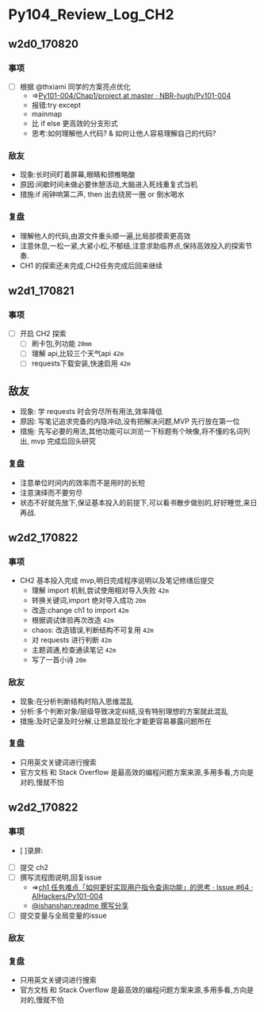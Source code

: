 # Py104_Review_Log_CH2

## w2d0_170820

### 事项

- [ ] 根据 @thxiami 同学的方案亮点优化 
    - =>[Py101-004/Chap1/project at master · NBR-hugh/Py101-004](https://github.com/NBR-hugh/Py101-004/tree/master/Chap1/project#update)
    - 报错:try except
    - mainmap
    - 比 if else 更高效的分支形式
    - 思考:如何理解他人代码? & 如何让他人容易理解自己的代码?

### 敌友

- 现象:长时间盯着屏幕,眼睛和颈椎略酸
- 原因:间歇时间未做必要休憩活动,大脑进入死线重复式当机
- 措施:if 闹钟响第二声, then 出去绕房一圈 or 倒水喝水

### 复盘

- 理解他人的代码,由源文件重头顺一遍,比局部摸索更高效
- 注意休息,一松一紧,大紧小松,不郁结,注意求助临界点,保持高效投入的探索节奏.
- CH1 的探索还未完成,CH2任务完成后回来继续

## w2d1_170821

### 事项

- [ ] 开启 CH2 探索
    - [ ] 刷卡包,列功能 `20mm`
    - [ ] 理解 api,比较三个天气api `42m`
    - [ ] requests下载安装,快速启用 `42m`

## 敌友

- 现象: 学 requests 时会穷尽所有用法,效率降低
- 原因: 写笔记追求完备的内隐冲动,没有把解决问题,MVP 先行放在第一位
- 措施: 先写必要的用法,其他功能可以浏览一下标题有个映像,将不懂的名词列出, mvp 完成后回头研究

### 复盘

- 注意单位时间内的效率而不是用时的长短
- 注意演绎而不要穷尽
- 状态不好就先放下,保证基本投入的前提下,可以看书散步做别的,好好睡觉,来日再战.

## w2d2_170822

### 事项

- CH2 基本投入完成 mvp,明日完成程序说明以及笔记修缮后提交
    - 理解 import 机制,尝试使用相对导入失败 `42m`
    - 转换关键词,import 绝对导入成功 `20m` 
    - 改造:change ch1 to import  `42m`
    - 根据调试体验再次改造 `42m`
    - chaos: 改造错误,判断结构不可复用 `42m`
    - 对 requests 进行判断 `42m`
    - 主题调通,检查通读笔记 `42m`
    - 写了一首小诗 `20m`

### 敌友

- 现象:在分析判断结构时陷入思维混乱
- 分析:多个判断对象/层级导致决定纠结,没有特别理想的方案就此混乱
- 措施:及时记录及时分解,让思路显现化才能更容易暴露问题所在


### 复盘

- 只用英文关键词进行搜索
- 官方文档 和 Stack Overflow 是最高效的编程问题方案来源,多用多看,方向是对的,慢就不怕

## w2d2_170822

### 事项

- [ ]录屏:
- [ ] 提交 ch2 
- [ ] 撰写流程图说明,回复issue
    - =>[ch1 任务难点「如何更好实现用户指令查询功能」的思考 · Issue #64 · AIHackers/Py101-004](https://github.com/AIHackers/Py101-004/issues/64#issuecomment-323540706)
    -  [@ishanshan:readme 撰写分享](https://github.com/AIHackers/Py101-004/issues/47#issuecomment-323584531)
- [ ] 提交变量与全局变量的issue

### 敌友

### 复盘

- 只用英文关键词进行搜索
- 官方文档 和 Stack Overflow 是最高效的编程问题方案来源,多用多看,方向是对的,慢就不怕


